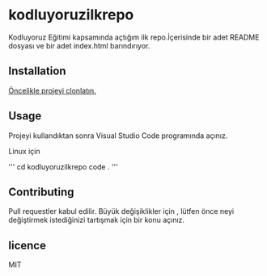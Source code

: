 # kodluyoruzilkrepo
Kodluyoruz Eğitimi kapsamında açtığım ilk repo.İçerisinde bir adet README dosyası ve bir adet index.html barındırıyor.

## Installation

[Öncelikle projeyi clonlatın.](https://github.com/aybergoguz/kodluyoruzilkrepo.git)

## Usage

Projeyi kullandıktan sonra Visual Studio Code programında açınız.

Linux için

'''
cd kodluyoruzilkrepo
code .
'''

## Contributing

Pull requestler kabul edilir. Büyük değişiklikler için , lütfen önce neyi değiştirmek istediğinizi tartışmak için bir konu açınız.

## licence 

MIT


